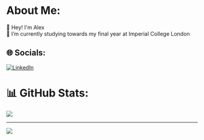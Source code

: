 # About Me:
👋 Hey! I'm Alex<br>🌱 I’m currently studying towards my final year at Imperial College London

## 🌐 Socials:
[![LinkedIn](https://img.shields.io/badge/LinkedIn-%230077B5.svg?logo=linkedin&logoColor=white)](https://linkedin.com/in/https://www.linkedin.com/in/alexander-goncharov/) 
# 📊 GitHub Stats:
![](https://github-readme-streak-stats.herokuapp.com/?user=agSwift&theme=default&hide_border=false)<br/>

---
[![](https://visitcount.itsvg.in/api?id=agSwift&icon=5&color=12)](https://visitcount.itsvg.in)
